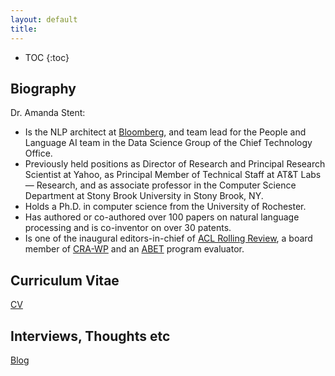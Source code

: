 ```yaml
---
layout: default
title: 
---
```


* TOC
{:toc}

## Biography

Dr. Amanda Stent:
* Is the NLP architect at [Bloomberg](https://www.techatbloomberg.com/), and team lead for the People and Language AI team in the Data Science Group of the Chief Technology Office. 
* Previously held positions as Director of Research and Principal Research Scientist at Yahoo, as Principal Member of Technical Staff at AT&T Labs — Research, and as associate professor in the Computer Science Department at Stony Brook University in Stony Brook, NY.
* Holds a Ph.D. in computer science from the University of Rochester.
* Has authored or co-authored over 100 papers on natural language processing and is co-inventor on over 30 patents.
* Is one of the inaugural editors-in-chief of [ACL Rolling Review](https://aclrollingreview.org), a board member of [CRA-WP](https://cra.org/cra-wp/) and an [ABET](https://abet.org) program evaluator.

## Curriculum Vitae

[CV](files/stentcv.pdf)

## Interviews, Thoughts etc

[Blog](blog.html)


